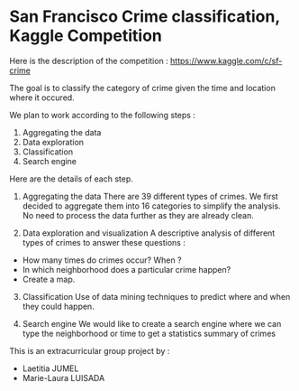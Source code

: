# San Francisco Crime classification, Kaggle Competition

Here is the description of the competition : https://www.kaggle.com/c/sf-crime

The goal is to classify the category of crime given the time and location where it occured.

We plan to work according to the following steps :
1. Aggregating the data
2. Data exploration 
3. Classification
4. Search engine



Here are the details of each step.
1. Aggregating the data
There are 39 different types of crimes. We first decided to aggregate them into 16 categories to simplify the analysis.
No need to process the data further as they are already clean.


2. Data exploration and visualization
A descriptive analysis of different types of crimes to answer these questions :
- How many times do crimes occur? When ?
- In which neighborhood does a particular crime happen?
- Create a map.


3. Classification
Use of data mining techniques to predict where and when they could happen.

4. Search engine
We would like to create a search engine where we can type the neighborhood or time to get a statistics summary of crimes


This is an extracurricular group project by : 
- Laetitia JUMEL
- Marie-Laura LUISADA
